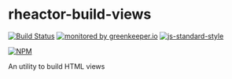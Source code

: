 # rheactor-build-views

[![Build Status](https://travis-ci.org/RHeactor/build-views.svg?branch=master)](https://travis-ci.org/RHeactor/build-views)
[![monitored by greenkeeper.io](https://img.shields.io/badge/greenkeeper.io-monitored-brightgreen.svg)](http://greenkeeper.io/) 
[![js-standard-style](https://img.shields.io/badge/code%20style-standard-brightgreen.svg)](http://standardjs.com/)

[![NPM](https://nodei.co/npm/rheactor-build-views.png?downloads=true&downloadRank=true&stars=true)](https://nodei.co/npm/rheactor-build-views/)

An utility to build HTML views
